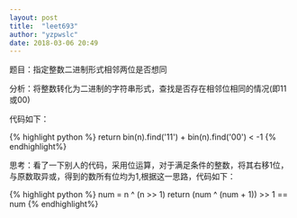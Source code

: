 ```yaml
---
layout: post
title:  "leet693"
author: "yzpwslc"
date: 2018-03-06 20:49
---
```


<p>题目：指定整数二进制形式相邻两位是否想同</p>
<p>分析：将整数转化为二进制的字符串形式，查找是否存在相邻位相同的情况(即11或00)</p>
<p>代码如下：</p>
{% highlight python %}
        return  bin(n).find('11') + bin(n).find('00') < -1
{% endhighlight%}
<p>思考：看了一下别人的代码，采用位运算，对于满足条件的整数，将其右移1位，与原数取异或，得到的数所有位均为1,根据这一思路，代码如下：</p>

{% highlight python %}
        num = n  ^ (n >> 1)
        return (num ^ (num + 1)) >> 1 == num
{% endhighlight%}

